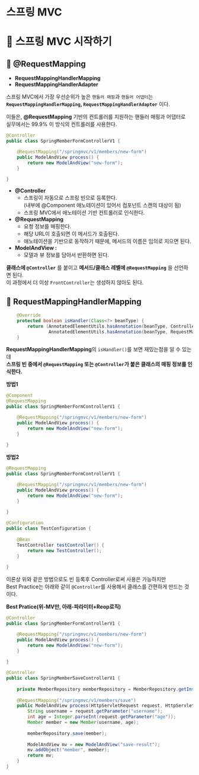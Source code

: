 스프링 MVC 
==============    
# 📗 스프링 MVC 시작하기   
## 📖 @RequestMapping      
   
* **RequestMappingHandlerMapping**        
* **RequestMappingHandlerAdapter**        
    
스프링 MVC에서 가장 우선순위가 높은 `핸들러 매핑`과 `핸들러 어댑터`는      
**`RequestMappingHandlerMapping`, `RequestMappingHandlerAdapter`** 이다.   
     
이들은, **@RequestMapping** 기반의 컨트롤러를 지원하는 핸들러 매핑과 어댑터로       
실무에서는 99.9% 이 방식의 컨트롤러를 사용한다.       
        
```java
@Controller
public class SpringMemberFormControllerV1 {   

    @RequestMapping("/springmvc/v1/members/new-form")
    public ModelAndView process() {
        return new ModelAndView("new-form");
    }
    
}
```        
* **@Controller** 
    * 스프링이 자동으로 스프링 빈으로 등록한다.     
      (내부에 @Component 애노테이션이 있어서 컴포넌트 스캔의 대상이 됨)    
    * 스프링 MVC에서 애노테이션 기반 컨트롤러로 인식한다.    
* **@RequestMapping**   
    * 요청 정보를 매핑한다.      
    * 해당 URL이 호출되면 이 메서드가 호출된다.           
    * 애노테이션을 기반으로 동작하기 때문에, 메서드의 이름은 임의로 지으면 된다.       
* **ModelAndView :**         
    * 모델과 뷰 정보를 담아서 반환하면 된다.      

**클래스에 `@Controller`** 를 붙이고 **메서드/클래스 레벨에 `@RequestMapping`** 을 선언하면 된다.                            
이 과정에서 더 이상 `FrontController`는 생성하지 않아도 된다.             

## 📖 RequestMappingHandlerMapping   

```java
    @Override
    protected boolean isHandler(Class<?> beanType) {
        return (AnnotatedElementUtils.hasAnnotation(beanType, Controller.class) || 
                AnnotatedElementUtils.hasAnnotation(beanType, RequestMapping.class));
    }
```

**RequestMappingHandlerMapping**의 `isHandler()`를 보면 재밌는점을 알 수 있는데            
**스프링 빈 중에서 `@RequestMapping` 또는 `@Controller`가 붙은 클래스의 매핑 정보를 인식한다.**   


**방법1**
```java
@Component   
@RequestMapping
public class SpringMemberFormControllerV1 {  

    @RequestMapping("/springmvc/v1/members/new-form")
    public ModelAndView process() {
        return new ModelAndView("new-form");
    }
    
}
```  
     
**방법2**   
```java
@RequestMapping
public class SpringMemberFormControllerV1 {  

    @RequestMapping("/springmvc/v1/members/new-form")
    public ModelAndView process() {
        return new ModelAndView("new-form");
    }
    
}
```
```java
@Configuration
public class TestConfiguration {
    
    @Bean
    TestController testController() {
        return new TestController();
    }
    
}
```
이론상 위와 같은 방법으로도 빈 등록후 Controller로써 사용은 가능하지만      
Best Practice는 아래와 같이 `@Controller`를 사용해서 클래스를 간편하게 만드는 것이다.   
     
**Best Pratice(위-MV만, 아래-파라미터+Reop로직)**        
```java
@Controller
public class SpringMemberFormControllerV1 {   

    @RequestMapping("/springmvc/v1/members/new-form")
    public ModelAndView process() {
        return new ModelAndView("new-form");
    }
    
}
```       
```java
@Controller
public class SpringMemberSaveControllerV1 {
    
    private MemberRepository memberRepository = MemberRepository.getInstance();
    
    @RequestMapping("/springmvc/v1/members/save")
    public ModelAndView process(HttpServletRequest request, HttpServletResponse response) {
        String username = request.getParameter("username");
        int age = Integer.parseInt(request.getParameter("age"));
        Member member = new Member(username, age);
        
        memberRepository.save(member);
        
        ModelAndView mv = new ModelAndView("save-result");
        mv.addObject("member", member);
        return mv;
    }
}
```







